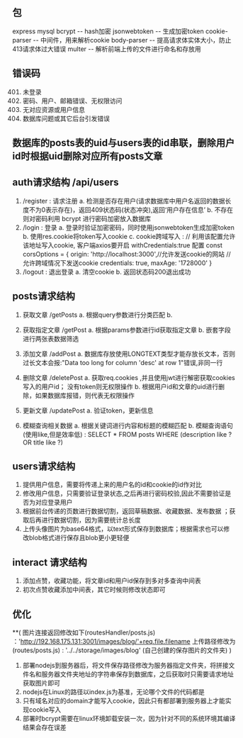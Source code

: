 ## 包
  express
  mysql
  bcrypt -- hash加密
  jsonwebtoken -- 生成加密token
  cookie-parser -- 中间件，用来解析cookie
  body-parser -- 提高请求体实体大小，防止413请求体过大错误
  multer -- 解析前端上传的文件进行命名和存放用

## 错误码
  401. 未登录
  403. 密码、用户、邮箱错误、无权限访问
  404. 无对应资源或用户信息
  500. 数据库问题或其它后台引发错误

## 数据库的posts表的uid与users表的id串联，删除用户id时根据uid删除对应所有posts文章

## auth请求结构 /api/users
  1. /register : 请求注册
    a. 检测是否存在用户(请求数据库中用户名返回的数据长度不为0表示存在)，返回409状态码(状态冲突),返回‘用户存在信息’
    b. 不存在则对密码利用 bcrypt 进行密码加密放入数据库
  2. /login : 登录
    a. 登录时验证加密密码，同时使用jsonwebtoken生成加密token
    b. 使用res.cookie将token写入cookie
    c. cookie跨域写入 :
      // 利用该配置允许该地址写入cookie, 客户端axios要开启 withCredentials:true 配置
        const corsOptions = {
          origin: 'http://localhost:3000',//允许发送cookie的网站
          // 允许跨域情况下发送cookie
          credentials: true,
          maxAge: '1728000'
        }
  3. /logout : 退出登录
    a. 清空cookie
    b. 返回状态码200退出成功

## posts请求结构
  1. 获取文章 /getPosts
    a. 根据query参数进行分类匹配
    b. 

  2. 获取指定文章 /getPost
    a. 根据params参数进行id获取指定文章
    b. 嵌套字段进行两张表数据筛选

  3. 添加文章 /addPost
    a. 数据库存放使用LONGTEXT类型才能存放长文本，否则过长文本会报:"Data too long for column 'desc' at row 1"错误,非同一行

  4. 删除文章 /deletePost
    a. 获取req.cookies ,并且使用jwt进行解密获取cookies写入的用户id； 没有token则无权限操作
    b. 根据用户id和文章的uid进行删除，如果数据库报错，则代表无权限操作

  5. 更新文章 /updatePost
    a. 验证token，更新信息

  6. 模糊查询相关数据
    a. 根据关键词进行内容和标题的模糊匹配
    b. 模糊查询语句(使用like,但是效率低) : SELECT * FROM posts WHERE (description like ? OR title like ?)

## users请求结构
  1. 提供用户信息，需要将传递上来的用户名的id和cookie的id作对比
  2. 修改用户信息，只需要验证登录状态,之后再进行密码校验,因此不需要验证是否为对应登录用户
  3. 根据前台传递的页数进行数据切割，返回草稿数据、收藏数据、发布数据 ；获取后再进行数据切割，因为需要统计总长度
  4. 上传头像图片为base64格式，以text形式保存到数据库；根据需求也可以修改blob格式进行保存且blob更小更轻便

## interact 请求结构
  1. 添加点赞，收藏功能，将文章id和用户id保存到多对多查询中间表
  2. 初次点赞收藏添加中间表，其它时候则修改状态即可


## 优化
 **(
  图片连接返回修改如下(routesHandler/posts.js) ：'http://192.168.175.131:3001/images/blog/'+req.file.filename
 上传路径修改为(routes/posts.js) : '../../storage/images/blog' (自己创建的保存图片的文件夹)
 )
  1. 部署nodejs到服务器后，将文件保存路径修改为服务器指定文件夹，将拼接文件名和服务器文件夹地址的字符串保存到数据库，之后获取时只需要请求地址获取图片即可
  2. nodejs在Linux的路径以index.js为基准，无论哪个文件的代码都是
  3. 只有域名对应的domain才能写入cookie，因此只有都部署到服务器上才能实现cookie写入
  4. 部署时bcrypt需要在linux环境卸载安装一次，因为针对不同的系统环境其编译结果会存在误差